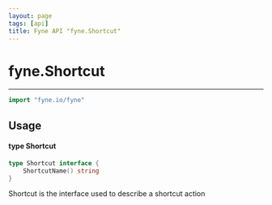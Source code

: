 ```yaml
---
layout: page
tags: [api]
title: Fyne API "fyne.Shortcut"
---
```


# fyne.Shortcut
---
```go
import "fyne.io/fyne"
```

## Usage

#### type Shortcut

```go
type Shortcut interface {
	ShortcutName() string
}
```

Shortcut is the interface used to describe a shortcut action
